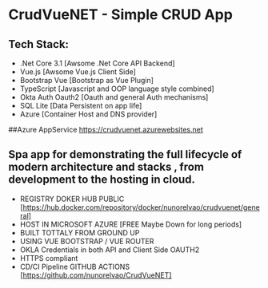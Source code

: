 # CrudVueNET - Simple CRUD App
## Tech Stack: 
- .Net Core 3.1 [Awsome .Net Core API Backend]
- Vue.js [Awsome Vue.js Client Side]
- Bootstrap Vue [Bootstrap as Vue Plugin]
- TypeScript [Javascript and OOP language style combined]
- Okta Auth Oauth2 [Oauth and general Auth mechanisms]
- SQL Lite [Data Persistent on app life]
- Azure [Container Host and DNS provider]

##Azure AppService
https://crudvuenet.azurewebsites.net

## Spa app for demonstrating the full lifecycle of modern architecture and stacks , from development to the hosting in cloud.

- REGISTRY DOKER HUB PUBLIC [https://hub.docker.com/repository/docker/nunorelvao/crudvuenet/general]
- HOST IN MICROSOFT AZURE [FREE Maybe Down for long periods]
- BUILT TOTTALY FROM GROUND UP
- USING VUE BOOTSTRAP / VUE ROUTER
- OKLA Credentials in both API and Client Side OAUTH2
- HTTPS compliant
- CD/CI Pipeline GITHUB ACTIONS [https://github.com/nunorelvao/CrudVueNET]

